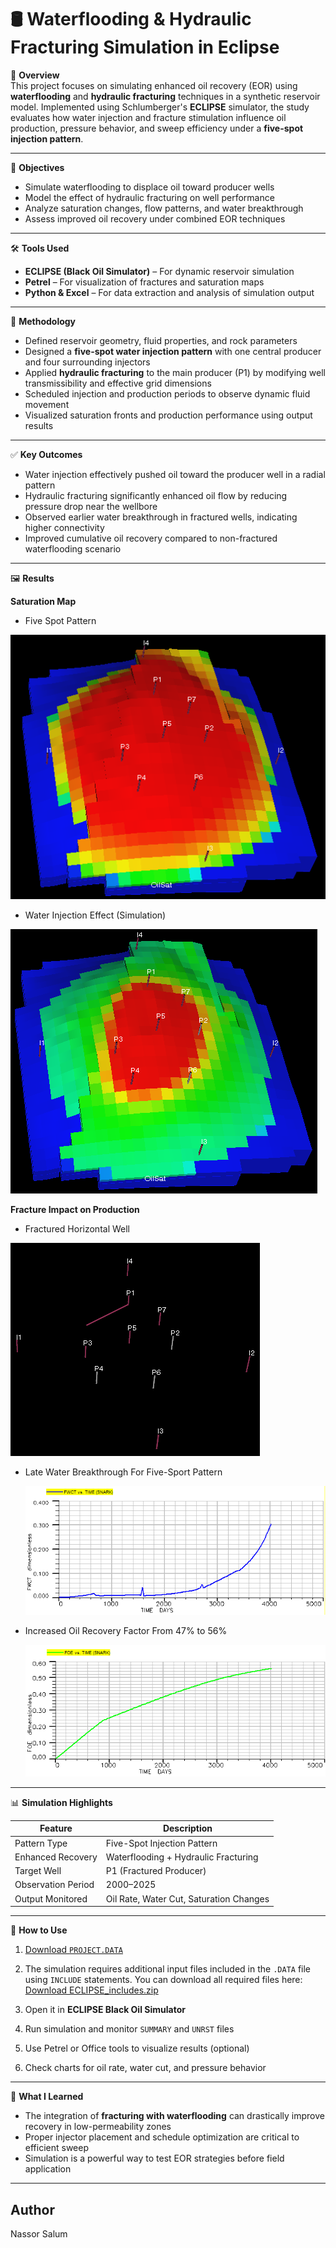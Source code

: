 # 🛢️ Waterflooding & Hydraulic Fracturing Simulation in Eclipse

📌 **Overview**  
This project focuses on simulating enhanced oil recovery (EOR) using **waterflooding** and **hydraulic fracturing** techniques in a synthetic reservoir model. Implemented using Schlumberger's **ECLIPSE** simulator, the study evaluates how water injection and fracture stimulation influence oil production, pressure behavior, and sweep efficiency under a **five-spot injection pattern**.

---

🎯 **Objectives**

- Simulate waterflooding to displace oil toward producer wells
- Model the effect of hydraulic fracturing on well performance
- Analyze saturation changes, flow patterns, and water breakthrough
- Assess improved oil recovery under combined EOR techniques

---

🛠️ **Tools Used**

- **ECLIPSE (Black Oil Simulator)** – For dynamic reservoir simulation  
- **Petrel** – For visualization of fractures and saturation maps  
- **Python & Excel** – For data extraction and analysis of simulation output

---

🔬 **Methodology**

- Defined reservoir geometry, fluid properties, and rock parameters
- Designed a **five-spot water injection pattern** with one central producer and four surrounding injectors
- Applied **hydraulic fracturing** to the main producer (P1) by modifying well transmissibility and effective grid dimensions
- Scheduled injection and production periods to observe dynamic fluid movement
- Visualized saturation fronts and production performance using output results

---

✅ **Key Outcomes**

- Water injection effectively pushed oil toward the producer well in a radial pattern
- Hydraulic fracturing significantly enhanced oil flow by reducing pressure drop near the wellbore
- Observed earlier water breakthrough in fractured wells, indicating higher connectivity
- Improved cumulative oil recovery compared to non-fractured waterflooding scenario

---

🖼️ **Results**

  **Saturation Map**

  
- Five Spot Pattern
  
![Screenshot 1](https://github.com/Nassor-Salum/waterflooding-hydraulic-fracturing/blob/main/Screenshot%202025-05-05%20225625.png?raw=true)


- Water Injection Effect (Simulation)

  
![Screenshot 2](https://github.com/Nassor-Salum/waterflooding-hydraulic-fracturing/blob/main/Screenshot%202025-05-05%20225824.png?raw=true)


  
  
   **Fracture Impact on Production**

   - Fractured Horizontal Well


 ![Screenshot 4](https://github.com/Nassor-Salum/waterflooding-hydraulic-fracturing/blob/main/Screenshot%202025-05-06%20095224.png?raw=true)
     


   - Late Water Breakthrough For Five-Sport Pattern
    

      ![Screenshot 6](https://github.com/Nassor-Salum/waterflooding-hydraulic-fracturing/blob/main/Screenshot%202025-05-06%20174736.png?raw=true)


   - Increased Oil Recovery Factor From 47% to 56%
      

       ![Screenshot 5](https://github.com/Nassor-Salum/waterflooding-hydraulic-fracturing/blob/main/Screenshot%202025-05-06%20141950.png?raw=true)
---

📊 **Simulation Highlights**

| Feature                | Description                               |
|------------------------|-------------------------------------------|
| Pattern Type           | Five-Spot Injection Pattern               |
| Enhanced Recovery      | Waterflooding + Hydraulic Fracturing      |
| Target Well            | P1 (Fractured Producer)                   |
| Observation Period     | 2000–2025                                 |
| Output Monitored       | Oil Rate, Water Cut, Saturation Changes   |

---

📂 **How to Use**

1. [Download `PROJECT.DATA`](https://github.com/Nassor-Salum/waterflooding-hydraulic-fracturing/blob/main/SNARK.DATA)
2. The simulation requires additional input files included in the `.DATA` file using `INCLUDE` statements.
You can download all required files here:
 [Download ECLIPSE_includes.zip](https://github.com/Nassor-Salum/waterflooding-hydraulic-fracturing/blob/main/Includes.rar)

3. Open it in **ECLIPSE Black Oil Simulator**
4. Run simulation and monitor `SUMMARY` and `UNRST` files
5. Use Petrel or Office tools to visualize results (optional)
6. Check charts for oil rate, water cut, and pressure behavior

---

🧠 **What I Learned**

- The integration of **fracturing with waterflooding** can drastically improve recovery in low-permeability zones
- Proper injector placement and schedule optimization are critical to efficient sweep
- Simulation is a powerful way to test EOR strategies before field application

---
## **Author**
Nassor Salum



